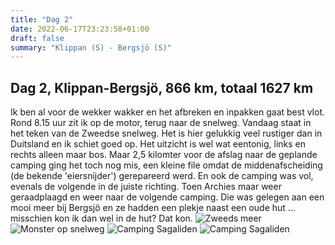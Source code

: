 ```yaml
---
title: "Dag 2"
date: 2022-06-17T23:23:58+01:00
draft: false
summary: "Klippan (S) - Bergsjö (S)"
---
```

## Dag 2, Klippan-Bergsjö, 866 km, totaal 1627 km

Ik ben al voor de wekker wakker en het afbreken en inpakken gaat best vlot. Rond 8.15 uur zit ik op de motor,
terug naar de snelweg. Vandaag staat in het teken van de Zweedse snelweg. Het is hier gelukkig veel rustiger dan in Duitsland
en ik schiet goed op. Het uitzicht is wel wat eentonig, links en rechts alleen maar bos. Maar 2,5 kilomter voor de afslag
naar de geplande camping ging het toch nog mis, een kleine file omdat de middenafscheiding (de bekende 'eiersnijder') gerepareerd
werd. En ook de camping was vol, evenals de volgende in de juiste richting. Toen Archies maar weer geraadplaagd en weer naar
de volgende camping. Die was gelegen aan een mooi meer bij Bergsjö en ze hadden een plekje naast een oude hut ... misschien kon ik dan
wel in de hut? Dat kon.
![Zweeds meer](/images/noordkaap2022-06-17-01-zweeds-meer-r.jpg "Zweeds meer")
![Monster op snelweg](/images/noordkaap2022-06-17-02-snelweg-r.jpg "Snelweg")
![Camping Sagaliden](/images/noordkaap2022-06-17-03-sagaliden-r.jpg "Camping Sagaliden")
![Camping Sagaliden](/images/noordkaap2022-06-17-04-sagaliden-r.jpg "Camping Sagaliden")

